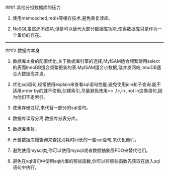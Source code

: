 ###1.其他分担数据库的压力

1. 使用memcached,redis等缓存技术,避免重复读库。

2. NoSQL虽然还不成熟,但是可以替代大部分数据库功能,使得数据库只是作为一个备份的存在。

---

###2.数据库本身

1. 数据库本身的配置优化,关于数据库引擎的选择,MyISAM适合频繁使用select的表而InnoDB适合频繁更新的表.MyISAM适合小数据,低并发网站,InnoDB适合大数据高并发。

2. 优化sql语句,经常使用explain来查看sql语句性能.避免使用join和子查询.能不适用order by的就不使用,创建索引,尽量避免使用<> ,!=,in ,not in这类语句,因为他们不走索引。

3. 使用存储过程,来代替一部分的sql语句。

4. 数据库读写分离.数据库分表分库。

5. 数据库集群。

6. 开启数据库慢查询来查找消耗时间长的一些sql语句,来优化他们。

7. 避免使用mysql类,你可以使用mysqli或者数据抽象层PDO来替代他们。

8. 避免在sql语句中使用sql内置的那些函数,你可以将那些函数先获取在放入sql语句中执行。

